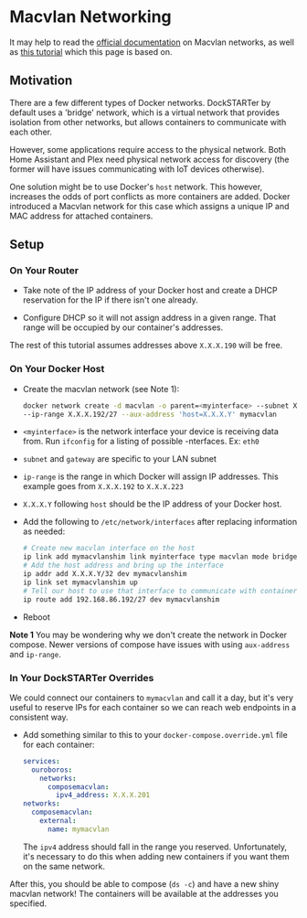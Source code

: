 # Macvlan Networking

It may help to read the [official documentation](https://docs.docker.com/v17.09/engine/userguide/networking/get-started-macvlan/#macvlan-8021q-trunk-bridge-mode-example-usage) on Macvlan networks, as well as [this tutorial](https://blog.oddbit.com/post/2018-03-12-using-docker-macvlan-networks/) which this page is based on.

## Motivation

There are a few different types of Docker networks. DockSTARTer by default uses a 'bridge' network, which is a virtual network that provides isolation from other networks, but allows containers to communicate with each other.

However, some applications require access to the physical network. Both Home Assistant and Plex need physical network access for discovery (the former will have issues communicating with IoT devices otherwise).

One solution might be to use Docker's `host` network. This however, increases the odds of port conflicts as more containers are added. Docker introduced a Macvlan network for this case which assigns a unique IP and MAC address for attached containers.

## Setup

### On Your Router

- Take note of the IP address of your Docker host and create a DHCP reservation for the IP if there isn't one already.

- Configure DHCP so it will not assign address in a given range. That range will be occupied by our container's addresses.

The rest of this tutorial assumes addresses above `X.X.X.190` will be free.

### On Your Docker Host

- Create the macvlan network (see Note 1):

  ```bash
  docker network create -d macvlan -o parent=<myinterface> --subnet X.X.X.0/24 --gateway X.X.X.1
  --ip-range X.X.X.192/27 --aux-address 'host=X.X.X.Y' mymacvlan
  ```

- `<myinterface>` is the network interface your device is receiving data from. Run `ifconfig` for a listing of possible -nterfaces. Ex: `eth0`
- `subnet` and `gateway` are specific to your LAN subnet
- `ip-range` is the range in which Docker will assign IP addresses. This example goes from `X.X.X.192` to `X.X.X.223`
- `X.X.X.Y` following `host` should be the IP address of your Docker host.

- Add the following to `/etc/network/interfaces` after replacing information as needed:

  ```bash
  # Create new macvlan interface on the host
  ip link add mymacvlanshim link myinterface type macvlan mode bridge
  # Add the host address and bring up the interface
  ip addr add X.X.X.Y/32 dev mymacvlanshim
  ip link set mymacvlanshim up
  # Tell our host to use that interface to communicate with containers
  ip route add 192.168.86.192/27 dev mymacvlanshim
  ```

- Reboot

**Note 1** You may be wondering why we don't create the network in Docker compose. Newer versions of compose have issues with using `aux-address` and `ip-range`.

### In Your DockSTARTer Overrides

We could connect our containers to `mymacvlan` and call it a day, but it's very useful to reserve IPs for each container so we can reach web endpoints in a consistent way.

- Add something similar to this to your `docker-compose.override.yml` file for each container:

  ```yaml
  services:
    ouroboros:
      networks:
        composemacvlan:
          ipv4_address: X.X.X.201
  networks:
    composemacvlan:
      external:
        name: mymacvlan
  ```

  The `ipv4` address should fall in the range you reserved.
  Unfortunately, it's necessary to do this when adding new containers if you want them on the same network.

After this, you should be able to compose (`ds -c`) and have a new shiny macvlan network! The containers will be available at the addresses you specified.
